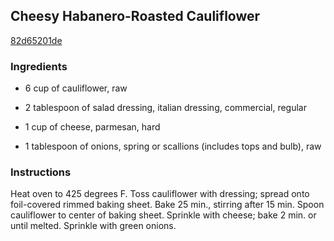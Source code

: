 ## Cheesy Habanero-Roasted Cauliflower

[82d65201de](http://www.kraftrecipes.com/recipes/cheesy-habanero-roasted-cauliflower-181113.aspx)

### Ingredients

 - 6 cup of cauliflower, raw

 - 2 tablespoon of salad dressing, italian dressing, commercial, regular

 - 1 cup of cheese, parmesan, hard

 - 1 tablespoon of onions, spring or scallions (includes tops and bulb), raw

### Instructions

Heat oven to 425 degrees F. Toss cauliflower with dressing; spread onto foil-covered rimmed baking sheet. Bake 25 min., stirring after 15 min. Spoon cauliflower to center of baking sheet. Sprinkle with cheese; bake 2 min. or until melted. Sprinkle with green onions.